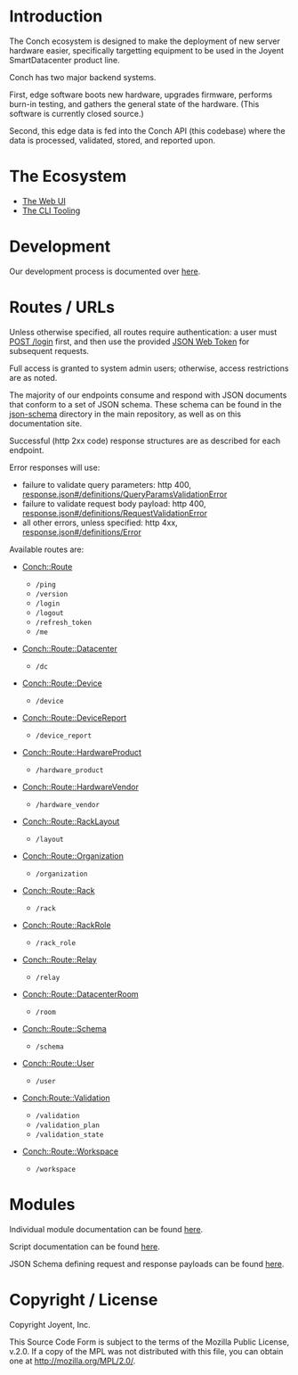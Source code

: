 # Introduction

The Conch ecosystem is designed to make the deployment of new server hardware
easier, specifically targetting equipment to be used in the Joyent
SmartDatacenter product line.

Conch has two major backend systems.

First, edge software boots new hardware, upgrades firmware, performs burn-in
testing, and gathers the general state of the hardware. (This software is
currently closed source.)

Second, this edge data is fed into the Conch API (this codebase) where the data
is processed, validated, stored, and reported upon.

# The Ecosystem

* [The Web UI](https://github.com/joyent/conch-ui)
* [The CLI Tooling](https://github.com/joyent/conch-shell)

# Development

Our development process is documented over [here](development).

# Routes / URLs

Unless otherwise specified, all routes require authentication: a user must
[POST /login](modules/Conch::Route#post-login) first, and
then use the provided [JSON Web Token](https://tools.ietf.org/html/rfc7519) for subsequent
requests.

Full access is granted to system admin users; otherwise, access restrictions are as noted.

The majority of our endpoints consume and respond with JSON documents that
conform to a set of JSON schema. These schema can be found in the [json-schema](json-schema)
directory in the main repository, as well as on this documentation site.

Successful (http 2xx code) response structures are as described for each endpoint.

Error responses will use:

- failure to validate query parameters: http 400, [response.json#/definitions/QueryParamsValidationError](json-schema/response.json#/definitions/QueryParamsValidationError)
- failure to validate request body payload: http 400, [response.json#/definitions/RequestValidationError](json-schema/response.json#/definitions/RequestValidationError)
- all other errors, unless specified: http 4xx, [response.json#/definitions/Error](json-schema/response.json#/definitions/Error)

Available routes are:

* [Conch::Route](modules/Conch::Route)
  * `/ping`
  * `/version`
  * `/login`
  * `/logout`
  * `/refresh_token`
  * `/me`

* [Conch::Route::Datacenter](modules/Conch::Route::Datacenter)
  * `/dc`

* [Conch::Route::Device](modules/Conch::Route::Device)
  * `/device`

* [Conch::Route::DeviceReport](modules/Conch::Route::DeviceReport)
  * `/device_report`

* [Conch::Route::HardwareProduct](modules/Conch::Route::HardwareProduct)
  * `/hardware_product`

* [Conch::Route::HardwareVendor](modules/Conch::Route::HardwareVendor)
  * `/hardware_vendor`

* [Conch::Route::RackLayout](modules/Conch::Route::RackLayout)
  * `/layout`

* [Conch::Route::Organization](modules/Conch::Route::Organization)
  * `/organization`

* [Conch::Route::Rack](modules/Conch::Route::Rack)
  * `/rack`

* [Conch::Route::RackRole](modules/Conch::Route::RackRole)
  * `/rack_role`

* [Conch::Route::Relay](modules/Conch::Route::Relay)
  * `/relay`

* [Conch::Route::DatacenterRoom](modules/Conch::Route::DatacenterRoom)
  * `/room`

* [Conch::Route::Schema](modules/Conch::Route::Schema)
  * `/schema`

* [Conch::Route::User](modules/Conch::Route::User)
  * `/user`

* [Conch:Route::Validation](modules/Conch::Route::Validation)
  * `/validation`
  * `/validation_plan`
  * `/validation_state`

* [Conch::Route::Workspace](modules/Conch::Route::Workspace)
  * `/workspace`

# Modules

Individual module documentation can be found [here](modules).

Script documentation can be found [here](scripts).

JSON Schema defining request and response payloads can be found [here](json-schema).

# Copyright / License

Copyright Joyent, Inc.

This Source Code Form is subject to the terms of the Mozilla Public License,
v.2.0. If a copy of the MPL was not distributed with this file, you can
obtain one at <http://mozilla.org/MPL/2.0/>.
